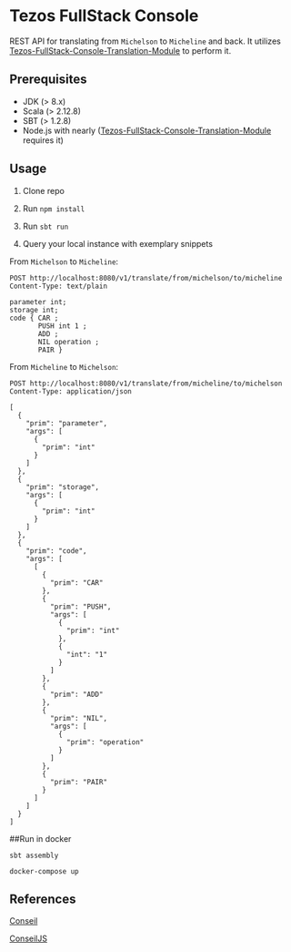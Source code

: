 # Tezos FullStack Console

REST API for translating from `Michelson` to `Micheline` and back.
It utilizes [Tezos-FullStack-Console-Translation-Module](https://github.com/ScalaConsultants/Tezos-FullStack-Console-Translation-Module) to perform it.

## Prerequisites
* JDK (> 8.x)
* Scala (> 2.12.8)
* SBT (> 1.2.8)
* Node.js with nearly ([Tezos-FullStack-Console-Translation-Module](https://github.com/ScalaConsultants/Tezos-FullStack-Console-Translation-Module) requires it)

## Usage

1. Clone repo

2. Run `npm install`

3. Run `sbt run`

4. Query your local instance with exemplary snippets

From `Michelson` to `Micheline`:

```
POST http://localhost:8080/v1/translate/from/michelson/to/micheline
Content-Type: text/plain

parameter int;
storage int;
code { CAR ;
       PUSH int 1 ;
       ADD ;
       NIL operation ;
       PAIR }
```

From `Micheline` to `Michelson`:

```
POST http://localhost:8080/v1/translate/from/micheline/to/michelson
Content-Type: application/json

[
  {
    "prim": "parameter",
    "args": [
      {
        "prim": "int"
      }
    ]
  },
  {
    "prim": "storage",
    "args": [
      {
        "prim": "int"
      }
    ]
  },
  {
    "prim": "code",
    "args": [
      [
        {
          "prim": "CAR"
        },
        {
          "prim": "PUSH",
          "args": [
            {
              "prim": "int"
            },
            {
              "int": "1"
            }
          ]
        },
        {
          "prim": "ADD"
        },
        {
          "prim": "NIL",
          "args": [
            {
              "prim": "operation"
            }
          ]
        },
        {
          "prim": "PAIR"
        }
      ]
    ]
  }
]
```

##Run in docker

```sbt assembly```

```docker-compose up```

## References

[Conseil](https://github.com/Cryptonomic/Conseil)

[ConseilJS](https://github.com/Cryptonomic/ConseilJS)
